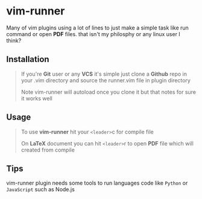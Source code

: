 # vim-runner

Many of vim plugins using a lot of lines to just make a simple task like run command or open **PDF** files. that isn't my philosphy or any linux user I think? 

## Installation
> If you're **Git** user or any **VCS** it's simple just clone a **Github** repo in your .vim directory and source the runner.vim file in plugin directory
>
>Note vim-runner will autoload once you clone it but that notes for sure it works well
## Usage

> To use **vim-runner** hit your `<leader>`c for compile file
>
> On **LaTeX** document you can hit `<leader>`r to open **PDF** file which will created from compile

## Tips
vim-runner plugin needs some tools to run languages code like `Python` or `JavaScript` such as Node.js
